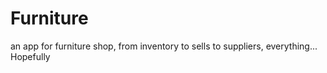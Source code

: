 # Furniture
an app for furniture shop, from inventory to sells to suppliers, everything... Hopefully 
